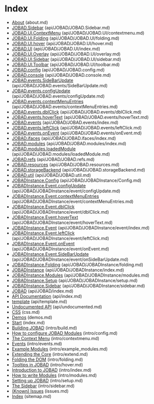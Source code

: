 # Index

* [About](about.md) (about.md)
* [JOBAD.Sidebar](api/JOBAD/JOBAD.Sidebar.md) (api/JOBAD/JOBAD.Sidebar.md)
* [JOBAD.UI.ContextMenu](api/JOBAD/JOBAD.UI/contextmenu.md) (api/JOBAD/JOBAD.UI/contextmenu.md)
* [JOBAD.UI.Folding](api/JOBAD/JOBAD.UI/folding.md) (api/JOBAD/JOBAD.UI/folding.md)
* [JOBAD.UI.hover](api/JOBAD/JOBAD.UI/hover.md) (api/JOBAD/JOBAD.UI/hover.md)
* [JOBAD.UI](api/JOBAD/JOBAD.UI/index.md) (api/JOBAD/JOBAD.UI/index.md)
* [JOBAD.UI.Overlay](api/JOBAD/JOBAD.UI/overlay.md) (api/JOBAD/JOBAD.UI/overlay.md)
* [JOBAD.UI.Sidebar](api/JOBAD/JOBAD.UI/sidebar.md) (api/JOBAD/JOBAD.UI/sidebar.md)
* [JOBAD.UI.Toolbar](api/JOBAD/JOBAD.UI/toolbar.md) (api/JOBAD/JOBAD.UI/toolbar.md)
* [JOBAD.config](api/JOBAD/JOBAD.config.md) (api/JOBAD/JOBAD.config.md)
* [JOBAD.console](api/JOBAD/JOBAD.console.md) (api/JOBAD/JOBAD.console.md)
* [JOBAD.events.SideBarUpdate](api/JOBAD/JOBAD.events/SideBarUpdate.md) (api/JOBAD/JOBAD.events/SideBarUpdate.md)
* [JOBAD.events.configUpdate](api/JOBAD/JOBAD.events/configUpdate.md) (api/JOBAD/JOBAD.events/configUpdate.md)
* [JOBAD.events.contextMenuEntries](api/JOBAD/JOBAD.events/contextMenuEntries.md) (api/JOBAD/JOBAD.events/contextMenuEntries.md)
* [JOBAD.events.dblClick](api/JOBAD/JOBAD.events/dblClick.md) (api/JOBAD/JOBAD.events/dblClick.md)
* [JOBAD.events.hoverText](api/JOBAD/JOBAD.events/hoverText.md) (api/JOBAD/JOBAD.events/hoverText.md)
* [JOBAD.events](api/JOBAD/JOBAD.events/index.md) (api/JOBAD/JOBAD.events/index.md)
* [JOBAD.events.leftClick](api/JOBAD/JOBAD.events/leftClick.md) (api/JOBAD/JOBAD.events/leftClick.md)
* [JOBAD.events.onEvent](api/JOBAD/JOBAD.events/onEvent.md) (api/JOBAD/JOBAD.events/onEvent.md)
* [JOBAD.ifaces](api/JOBAD/JOBAD.ifaces/index.md) (api/JOBAD/JOBAD.ifaces/index.md)
* [JOBAD.modules](api/JOBAD/JOBAD.modules/index.md) (api/JOBAD/JOBAD.modules/index.md)
* [JOBAD.modules.loadedModule](api/JOBAD/JOBAD.modules/loadedModule.md) (api/JOBAD/JOBAD.modules/loadedModule.md)
* [JOBAD.refs](api/JOBAD/JOBAD.refs.md) (api/JOBAD/JOBAD.refs.md)
* [JOBAD.resources](api/JOBAD/JOBAD.resources.md) (api/JOBAD/JOBAD.resources.md)
* [JOBAD.storageBackend](api/JOBAD/JOBAD.storageBackend.md) (api/JOBAD/JOBAD.storageBackend.md)
* [JOBAD.util](api/JOBAD/JOBAD.util.md) (api/JOBAD/JOBAD.util.md)
* [JOBADInstance.Config](api/JOBAD/JOBADInstance/Config.md) (api/JOBAD/JOBADInstance/Config.md)
* [JOBADInstance.Event.configUpdate](api/JOBAD/JOBADInstance/event/configUpdate.md) (api/JOBAD/JOBADInstance/event/configUpdate.md)
* [JOBADInstance.Event.contextMenuEntries](api/JOBAD/JOBADInstance/event/contextMenuEntries.md) (api/JOBAD/JOBADInstance/event/contextMenuEntries.md)
* [JOBADInstance.Event.dblClick](api/JOBAD/JOBADInstance/event/dblClick.md) (api/JOBAD/JOBADInstance/event/dblClick.md)
* [JOBADInstance.Event.hoverText](api/JOBAD/JOBADInstance/event/hoverText.md) (api/JOBAD/JOBADInstance/event/hoverText.md)
* [JOBADInstance.Event](api/JOBAD/JOBADInstance/event/index.md) (api/JOBAD/JOBADInstance/event/index.md)
* [JOBADInstance.Event.leftClick](api/JOBAD/JOBADInstance/event/leftClick.md) (api/JOBAD/JOBADInstance/event/leftClick.md)
* [JOBADInstance.Event.onEvent](api/JOBAD/JOBADInstance/event/onEvent.md) (api/JOBAD/JOBADInstance/event/onEvent.md)
* [JOBADInstance.Event.SideBarUpdate](api/JOBAD/JOBADInstance/event/onSideBarUpdate.md) (api/JOBAD/JOBADInstance/event/onSideBarUpdate.md)
* [JOBADInstance.Folding](api/JOBAD/JOBADInstance/folding.md) (api/JOBAD/JOBADInstance/folding.md)
* [JOBADInstance](api/JOBAD/JOBADInstance/index.md) (api/JOBAD/JOBADInstance/index.md)
* [JOBADInstance.Modules](api/JOBAD/JOBADInstance/modules.md) (api/JOBAD/JOBADInstance/modules.md)
* [JOBADInstance.Setup](api/JOBAD/JOBADInstance/setup.md) (api/JOBAD/JOBADInstance/setup.md)
* [JOBADInstance.Sidebar](api/JOBAD/JOBADInstance/sidebar.md) (api/JOBAD/JOBADInstance/sidebar.md)
* [JOBAD](api/JOBAD/index.md) (api/JOBAD/index.md)
* [API Documentation](api/index.md) (api/index.md)
* [template](api/template.md) (api/template.md)
* [Undocumented API](api/undocumented.md) (api/undocumented.md)
* [CSS](css.md) (css.md)
* [Demos](demos.md) (demos.md)
* [Start](index.md) (index.md)
* [Building JOBAD](intro/build.md) (intro/build.md)
* [How to configure JOBAD Modules](intro/config.md) (intro/config.md)
* [The Context Menu](intro/contextmenu.md) (intro/contextmenu.md)
* [Events](intro/events.md) (intro/events.md)
* [Example Modules](intro/example_modules.md) (intro/example_modules.md)
* [Extending the Core](intro/extend.md) (intro/extend.md)
* [Folding the DOM](intro/folding.md) (intro/folding.md)
* [Tooltips in JOBAD](intro/hover.md) (intro/hover.md)
* [Introduction to JOBAD](intro/index.md) (intro/index.md)
* [How to write Modules](intro/modules.md) (intro/modules.md)
* [Setting up JOBAD](intro/setup.md) (intro/setup.md)
* [The Sidebar](intro/sidebar.md) (intro/sidebar.md)
* [(Known) Issues](issues.md) (issues.md)
* [Index](sitemap.md) (sitemap.md)
